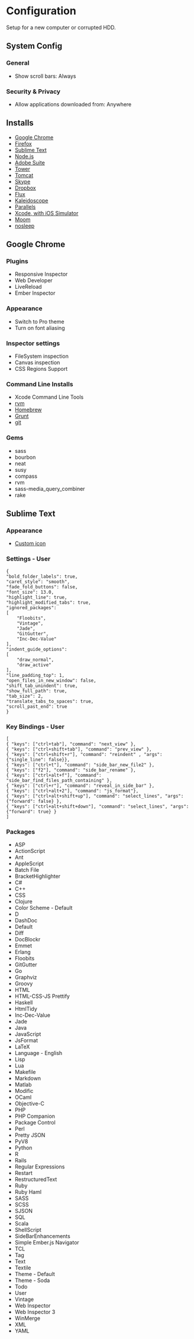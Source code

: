 Configuration
======

Setup for a new computer or corrupted HDD.

## System Config

### General

* Show scroll bars: Always

### Security & Privacy

* Allow applications downloaded from: Anywhere

## Installs

* [Google Chrome](https://www.google.com/chrome)
* [Firefox](http://www.mozilla.org/en-US/firefox/new/)
* [Sublime Text](http://www.sublimetext.com)
* [Node.js](http://nodejs.org)
* [Adobe Suite](http://www.adobe.com/ca/products/cs6.html)
* [Tower](http://www.git-tower.com/)
* [Tomcat](http://tomcat.apache.org/)
* [Skype](http://www.skype.com/en/)
* [Dropbox](https://www.dropbox.com/)
* [Flux](http://justgetflux.com/)
* [Kaleidoscope](http://www.kaleidoscopeapp.com/)
* [Parallels](http://www.parallels.com/products/desktop/)
* [Xcode, with iOS Simulator](https://developer.apple.com/xcode/)
* [Moom](http://manytricks.com/moom/)
* [nosleep](https://code.google.com/p/macosx-nosleep-extension/)

## Google Chrome

### Plugins

* Responsive Inspector
* Web Developer
* LiveReload
* Ember Inspector

### Appearance

* Switch to Pro theme
* Turn on font aliasing

### Inspector settings

* FileSystem inspection
* Canvas inspection
* CSS Regions Support

### Command Line Installs

* Xcode Command Line Tools
* [rvm](http://rvm.io)
* [Homebrew](http://brew.sh)
* [Grunt](http://gruntjs.com/)
* [git](http://git-scm.com/)

### Gems

* sass
* bourbon
* neat
* susy
* compass
* rvm
* sass-media_query_combiner
* rake

## Sublime Text

### Appearance

* [Custom icon](http://cl.ly/Lp3Q)

### Settings - User

    {
	"bold_folder_labels": true,
	"caret_style": "smooth",
	"fade_fold_buttons": false,
	"font_size": 13.0,
	"highlight_line": true,
	"highlight_modified_tabs": true,
	"ignored_packages":
	[
		"Floobits",
		"Vintage",
		"Jade",
		"GitGutter",
		"Inc-Dec-Value"
	],
	"indent_guide_options":
	[
		"draw_normal",
		"draw_active"
	],
	"line_padding_top": 1,
	"open_files_in_new_window": false,
	"shift_tab_unindent": true,
	"show_full_path": true,
	"tab_size": 2,
	"translate_tabs_to_spaces": true,
	"scroll_past_end": true
    }


### Key Bindings - User

    [
	{ "keys": ["ctrl+tab"], "command": "next_view" },
	{ "keys": ["ctrl+shift+tab"], "command": "prev_view" },
	{ "keys": ["ctrl+shift+r"], "command": "reindent" , "args": {"single_line": false}},
	{ "keys": ["ctrl+t"], "command": "side_bar_new_file2" },
	{ "keys": ["f2"], "command": "side_bar_rename" },
	{ "keys": ["ctrl+alt+f"], "command": "side_bar_find_files_path_containing" },
	{ "keys": ["ctrl+r"], "command": "reveal_in_side_bar" },
	{ "keys": ["ctrl+alt+2"], "command": "js_format"},
  	{ "keys": ["ctrl+alt+shift+up"], "command": "select_lines", "args": {"forward": false} },
  	{ "keys": ["ctrl+alt+shift+down"], "command": "select_lines", "args": {"forward": true} }
    ]


### Packages

* ASP
* ActionScript
* Ant
* AppleScript
* Batch File
* BracketHighlighter
* C#
* C++
* CSS
* Clojure
* Color Scheme - Default
* D
* DashDoc
* Default
* Diff
* DocBlockr
* Emmet
* Erlang
* Floobits
* GitGutter
* Go
* Graphviz
* Groovy
* HTML
* HTML-CSS-JS Prettify
* Haskell
* HtmlTidy
* Inc-Dec-Value
* Jade
* Java
* JavaScript
* JsFormat
* LaTeX
* Language - English
* Lisp
* Lua
* Makefile
* Markdown
* Matlab
* Modific
* OCaml
* Objective-C
* PHP
* PHP Companion
* Package Control
* Perl
* Pretty JSON
* PyV8
* Python
* R
* Rails
* Regular Expressions
* Restart
* RestructuredText
* Ruby
* Ruby Haml
* SASS
* SCSS
* SJSON
* SQL
* Scala
* ShellScript
* SideBarEnhancements
* Simple Ember.js Navigator
* TCL
* Tag
* Text
* Textile
* Theme - Default
* Theme - Soda
* Todo
* User
* Vintage
* Web Inspector
* Web Inspector 3
* WinMerge
* XML
* YAML
